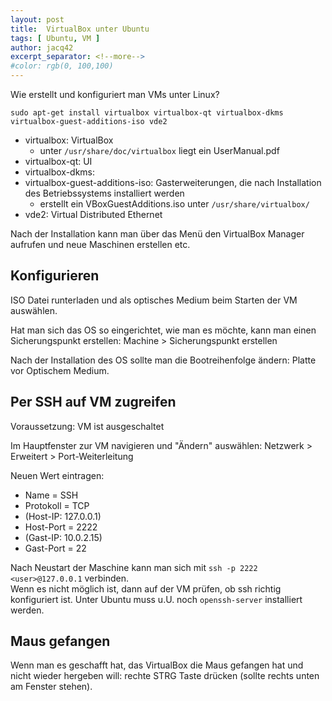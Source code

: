 ```yaml
---
layout: post
title:  VirtualBox unter Ubuntu
tags: [ Ubuntu, VM ]
author: jacq42
excerpt_separator: <!--more-->
#color: rgb(0, 100,100)
---
```

Wie erstellt und konfiguriert man VMs unter Linux?

<!--more-->

```
sudo apt-get install virtualbox virtualbox-qt virtualbox-dkms virtualbox-guest-additions-iso vde2
```

* virtualbox: VirtualBox
    * unter `/usr/share/doc/virtualbox` liegt ein UserManual.pdf
* virtualbox-qt: UI
* virtualbox-dkms:
* virtualbox-guest-additions-iso: Gasterweiterungen, die nach Installation des Betriebssystems installiert werden
    * erstellt ein VBoxGuestAdditions.iso unter `/usr/share/virtualbox/`
* vde2: Virtual Distributed Ethernet

Nach der Installation kann man über das Menü den VirtualBox Manager aufrufen und neue Maschinen erstellen etc.

## Konfigurieren

ISO Datei runterladen und als optisches Medium beim Starten der VM auswählen.

Hat man sich das OS so eingerichtet, wie man es möchte, kann man einen Sicherungspunkt erstellen: Machine > Sicherungspunkt erstellen

Nach der Installation des OS sollte man die Bootreihenfolge ändern: Platte vor Optischem Medium.

## Per SSH auf VM zugreifen

Voraussetzung: VM ist ausgeschaltet

Im Hauptfenster zur VM navigieren und "Ändern" auswählen: Netzwerk > Erweitert > Port-Weiterleitung

Neuen Wert eintragen:
* Name = SSH
* Protokoll = TCP
* (Host-IP: 127.0.0.1)
* Host-Port = 2222
* (Gast-IP: 10.0.2.15)
* Gast-Port = 22

Nach Neustart der Maschine kann man sich mit `ssh -p 2222 <user>@127.0.0.1` verbinden.\
Wenn es nicht möglich ist, dann auf der VM prüfen, ob ssh richtig konfiguriert ist. Unter Ubuntu muss u.U. noch `openssh-server` installiert werden.

## Maus gefangen

Wenn man es geschafft hat, das VirtualBox die Maus gefangen hat und nicht wieder hergeben will: rechte STRG Taste drücken (sollte rechts unten am Fenster stehen).